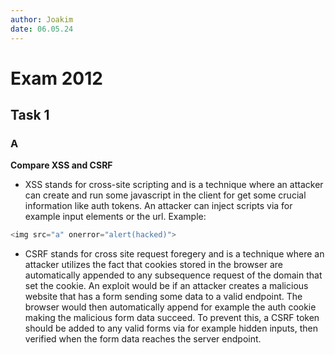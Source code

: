 ```yaml
---
author: Joakim
date: 06.05.24
---
```


# Exam 2012

## Task 1

### A

**Compare XSS and CSRF**

- XSS stands for cross-site scripting and is a technique where an attacker can create and run some javascript in the client for get some crucial information like auth tokens. An attacker can inject scripts via for example input elements or the url. Example:

```js
<img src="a" onerror="alert(hacked)">
```

- CSRF stands for cross site request foregery and is a technique where an attacker utilizes the fact that cookies stored in the browser are automatically appended to any subsequence request of the domain that set the cookie. An exploit would be if an attacker creates a malicious website that has a form sending some data to a valid endpoint. The browser would then automatically append for example the auth cookie making the malicious form data succeed. To prevent this, a CSRF token should be added to any valid forms via for example hidden inputs, then verified when the form data reaches the server endpoint.

